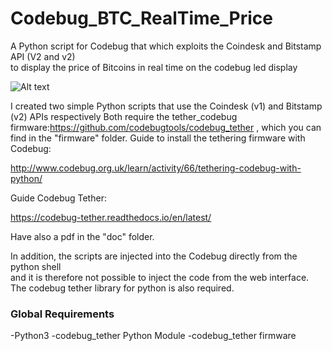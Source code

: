 # Codebug_BTC_RealTime_Price


A Python script for Codebug that which exploits the Coindesk and Bitstamp API (V2 and v2)  
to display the price of Bitcoins in real time on the codebug led display

![Alt text](https://raw.githubusercontent.com/JonnyBanana/Codebug_Led_Animations/master/IMG/cb.jpg) 

I created two simple Python scripts that use the Coindesk (v1) and Bitstamp (v2) APIs respectively
Both require the tether_codebug firmware:https://github.com/codebugtools/codebug_tether
, which you can find in the "firmware" folder.
Guide to install the tethering firmware with Codebug: 

http://www.codebug.org.uk/learn/activity/66/tethering-codebug-with-python/

Guide Codebug Tether: 

https://codebug-tether.readthedocs.io/en/latest/

Have also a pdf in the "doc" folder.

In addition, the scripts are injected into the Codebug directly from the python shell </BR>
and it is therefore not possible to inject the code from the web interface. 
The codebug tether library for python is also required.

<h3>Global Requirements</h3>

-Python3
-codebug_tether Python Module
-codebug_tether firmware

